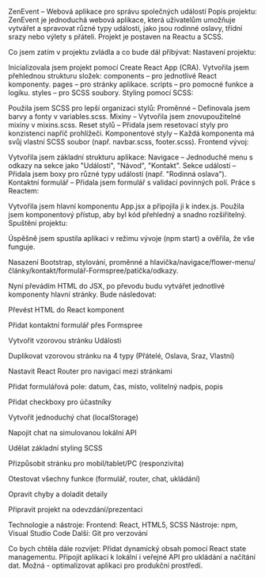 ZenEvent – Webová aplikace pro správu společných událostí
Popis projektu:
ZenEvent je jednoduchá webová aplikace, která uživatelům umožňuje vytvářet a spravovat různé typy událostí, jako jsou rodinné oslavy, třídní srazy nebo výlety s přáteli. Projekt je postaven na Reactu a SCSS.

Co jsem zatím v projektu zvládla a co bude dál přibývat:
Nastavení projektu:

Inicializovala jsem projekt pomocí Create React App (CRA).
Vytvořila jsem přehlednou strukturu složek:
components – pro jednotlivé React komponenty.
pages – pro stránky aplikace.
scripts – pro pomocné funkce a logiku.
styles – pro SCSS soubory.
Styling pomocí SCSS:

Použila jsem SCSS pro lepší organizaci stylů:
Proměnné – Definovala jsem barvy a fonty v variables.scss.
Mixiny – Vytvořila jsem znovupoužitelné mixiny v mixins.scss.
Reset stylů – Přidala jsem resetovací styly pro konzistenci napříč prohlížeči.
Komponentové styly – Každá komponenta má svůj vlastní SCSS soubor (např. navbar.scss, footer.scss).
Frontend vývoj:

Vytvořila jsem základní strukturu aplikace:
Navigace – Jednoduché menu s odkazy na sekce jako "Události", "Návod", "Kontakt".
Sekce událostí – Přidala jsem boxy pro různé typy událostí (např. "Rodinná oslava").
Kontaktní formulář – Přidala jsem formulář s validací povinných polí.
Práce s Reactem:

Vytvořila jsem hlavní komponentu App.jsx a připojila ji k index.js.
Použila jsem komponentový přístup, aby byl kód přehledný a snadno rozšiřitelný.
Spuštění projektu:

Úspěšně jsem spustila aplikaci v režimu vývoje (npm start) a ověřila, že vše funguje.

Nasazení Bootstrap, stylování, proměnné a hlavička/navigace/flower-menu/články/kontakt/formulář-Formspree/patička/odkazy.

Nyní převádím HTML do JSX, po převodu budu vytvářet jednotlivé komponenty hlavní stránky. Bude následovat:

Převést HTML do React komponent

 Přidat kontaktní formulář přes Formspree

 Vytvořit vzorovou stránku Události

 Duplikovat vzorovou stránku na 4 typy (Přátelé, Oslava, Sraz, Vlastní)

 Nastavit React Router pro navigaci mezi stránkami

 Přidat formulářová pole: datum, čas, místo, volitelný nadpis, popis

 Přidat checkboxy pro účastníky

 Vytvořit jednoduchý chat (localStorage)

 Napojit chat na simulovanou lokální API

 Udělat základní styling SCSS

 Přizpůsobit stránku pro mobil/tablet/PC (responzivita)

 Otestovat všechny funkce (formulář, router, chat, ukládání)

 Opravit chyby a doladit detaily

 Připravit projekt na odevzdání/prezentaci

Technologie a nástroje:
Frontend: React, HTML5, SCSS
Nástroje: npm, Visual Studio Code
Další: Git pro verzování

Co bych chtěla dále rozvíjet:
Přidat dynamický obsah pomocí React state managementu.
Připojit aplikaci k lokální i veřejné API pro ukládání a načítání dat.
Možná - optimalizovat aplikaci pro produkční prostředí.
